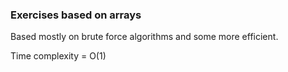### Exercises based on arrays

Based mostly on brute force algorithms and some more efficient.

Time complexity = O(1)
